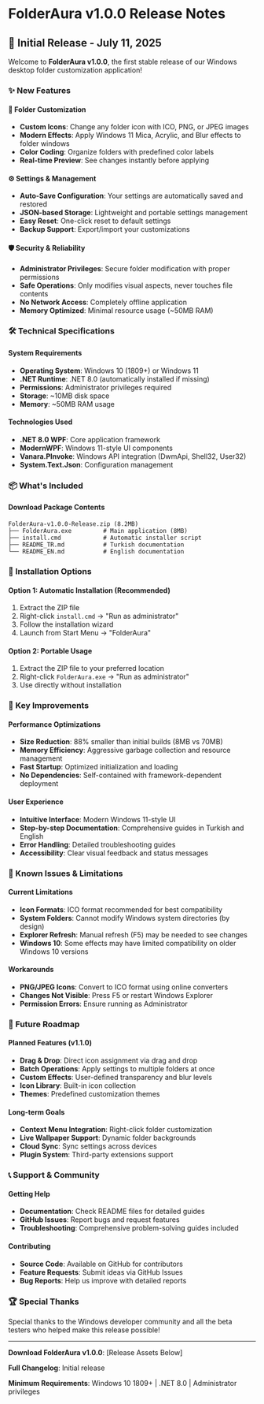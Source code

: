 # FolderAura v1.0.0 Release Notes

## 🎉 Initial Release - July 11, 2025

Welcome to **FolderAura v1.0.0**, the first stable release of our Windows desktop folder customization application!

### ✨ New Features

#### 🎨 Folder Customization
- **Custom Icons**: Change any folder icon with ICO, PNG, or JPEG images
- **Modern Effects**: Apply Windows 11 Mica, Acrylic, and Blur effects to folder windows
- **Color Coding**: Organize folders with predefined color labels
- **Real-time Preview**: See changes instantly before applying

#### ⚙️ Settings & Management
- **Auto-Save Configuration**: Your settings are automatically saved and restored
- **JSON-based Storage**: Lightweight and portable settings management
- **Easy Reset**: One-click reset to default settings
- **Backup Support**: Export/import your customizations

#### 🛡️ Security & Reliability
- **Administrator Privileges**: Secure folder modification with proper permissions
- **Safe Operations**: Only modifies visual aspects, never touches file contents
- **No Network Access**: Completely offline application
- **Memory Optimized**: Minimal resource usage (~50MB RAM)

### 🛠️ Technical Specifications

#### System Requirements
- **Operating System**: Windows 10 (1809+) or Windows 11
- **.NET Runtime**: .NET 8.0 (automatically installed if missing)
- **Permissions**: Administrator privileges required
- **Storage**: ~10MB disk space
- **Memory**: ~50MB RAM usage

#### Technologies Used
- **.NET 8.0 WPF**: Core application framework
- **ModernWPF**: Windows 11-style UI components
- **Vanara.PInvoke**: Windows API integration (DwmApi, Shell32, User32)
- **System.Text.Json**: Configuration management

### 📦 What's Included

#### Download Package Contents
```
FolderAura-v1.0.0-Release.zip (8.2MB)
├── FolderAura.exe         # Main application (8MB)
├── install.cmd            # Automatic installer script
├── README_TR.md           # Turkish documentation
└── README_EN.md           # English documentation
```

### 🚀 Installation Options

#### Option 1: Automatic Installation (Recommended)
1. Extract the ZIP file
2. Right-click `install.cmd` → "Run as administrator"
3. Follow the installation wizard
4. Launch from Start Menu → "FolderAura"

#### Option 2: Portable Usage
1. Extract the ZIP file to your preferred location
2. Right-click `FolderAura.exe` → "Run as administrator"
3. Use directly without installation

### 🎯 Key Improvements

#### Performance Optimizations
- **Size Reduction**: 88% smaller than initial builds (8MB vs 70MB)
- **Memory Efficiency**: Aggressive garbage collection and resource management
- **Fast Startup**: Optimized initialization and loading
- **No Dependencies**: Self-contained with framework-dependent deployment

#### User Experience
- **Intuitive Interface**: Modern Windows 11-style UI
- **Step-by-step Documentation**: Comprehensive guides in Turkish and English
- **Error Handling**: Detailed troubleshooting guides
- **Accessibility**: Clear visual feedback and status messages

### 🐛 Known Issues & Limitations

#### Current Limitations
- **Icon Formats**: ICO format recommended for best compatibility
- **System Folders**: Cannot modify Windows system directories (by design)
- **Explorer Refresh**: Manual refresh (F5) may be needed to see changes
- **Windows 10**: Some effects may have limited compatibility on older Windows 10 versions

#### Workarounds
- **PNG/JPEG Icons**: Convert to ICO format using online converters
- **Changes Not Visible**: Press F5 or restart Windows Explorer
- **Permission Errors**: Ensure running as Administrator

### 🔮 Future Roadmap

#### Planned Features (v1.1.0)
- **Drag & Drop**: Direct icon assignment via drag and drop
- **Batch Operations**: Apply settings to multiple folders at once
- **Custom Effects**: User-defined transparency and blur levels
- **Icon Library**: Built-in icon collection
- **Themes**: Predefined customization themes

#### Long-term Goals
- **Context Menu Integration**: Right-click folder customization
- **Live Wallpaper Support**: Dynamic folder backgrounds
- **Cloud Sync**: Sync settings across devices
- **Plugin System**: Third-party extensions support

### 📞 Support & Community

#### Getting Help
- **Documentation**: Check README files for detailed guides
- **GitHub Issues**: Report bugs and request features
- **Troubleshooting**: Comprehensive problem-solving guides included

#### Contributing
- **Source Code**: Available on GitHub for contributors
- **Feature Requests**: Submit ideas via GitHub Issues
- **Bug Reports**: Help us improve with detailed reports

### 🏆 Special Thanks

Special thanks to the Windows developer community and all the beta testers who helped make this release possible!

---

**Download FolderAura v1.0.0**: [Release Assets Below]

**Full Changelog**: Initial release

**Minimum Requirements**: Windows 10 1809+ | .NET 8.0 | Administrator privileges
